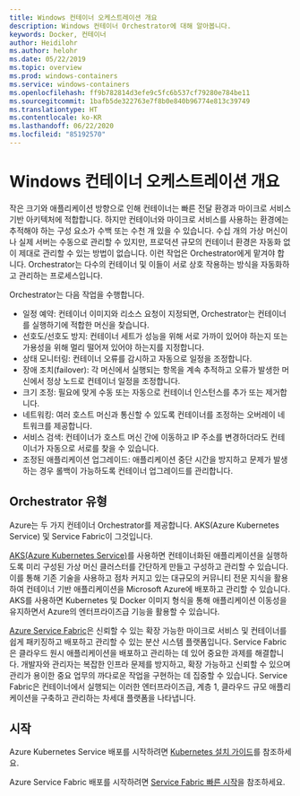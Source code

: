 ```yaml
---
title: Windows 컨테이너 오케스트레이션 개요
description: Windows 컨테이너 Orchestrator에 대해 알아봅니다.
keywords: Docker, 컨테이너
author: Heidilohr
ms.author: helohr
ms.date: 05/22/2019
ms.topic: overview
ms.prod: windows-containers
ms.service: windows-containers
ms.openlocfilehash: ff9b782814d3efe9c5fc6b537cf79280e784be11
ms.sourcegitcommit: 1bafb5de322763e7f8b0e840b96774e813c39749
ms.translationtype: HT
ms.contentlocale: ko-KR
ms.lasthandoff: 06/22/2020
ms.locfileid: "85192570"
---
```

# <a name="windows-container-orchestration-overview"></a>Windows 컨테이너 오케스트레이션 개요

작은 크기와 애플리케이션 방향으로 인해 컨테이너는 빠른 전달 환경과 마이크로 서비스 기반 아키텍처에 적합합니다. 하지만 컨테이너와 마이크로 서비스를 사용하는 환경에는 추적해야 하는 구성 요소가 수백 또는 수천 개 있을 수 있습니다. 수십 개의 가상 머신이나 실제 서버는 수동으로 관리할 수 있지만, 프로덕션 규모의 컨테이너 환경은 자동화 없이 제대로 관리할 수 있는 방법이 없습니다. 이런 작업은 Orchestrator에게 맡겨야 합니다. Orchestrator는 다수의 컨테이너 및 이들이 서로 상호 작용하는 방식을 자동화하고 관리하는 프로세스입니다.

Orchestrator는 다음 작업을 수행합니다.

- 일정 예약: 컨테이너 이미지와 리소스 요청이 지정되면, Orchestrator는 컨테이너를 실행하기에 적합한 머신을 찾습니다.
- 선호도/선호도 방지: 컨테이너 세트가 성능을 위해 서로 가까이 있어야 하는지 또는 가용성을 위해 멀리 떨어져 있어야 하는지를 지정합니다.
- 상태 모니터링: 컨테이너 오류를 감시하고 자동으로 일정을 조정합니다.
- 장애 조치(failover): 각 머신에서 실행되는 항목을 계속 추적하고 오류가 발생한 머신에서 정상 노드로 컨테이너 일정을 조정합니다.
- 크기 조정: 필요에 맞게 수동 또는 자동으로 컨테이너 인스턴스를 추가 또는 제거합니다.
- 네트워킹: 여러 호스트 머신과 통신할 수 있도록 컨테이너를 조정하는 오버레이 네트워크를 제공합니다.
- 서비스 검색: 컨테이너가 호스트 머신 간에 이동하고 IP 주소를 변경하더라도 컨테이너가 자동으로 서로를 찾을 수 있습니다.
- 조정된 애플리케이션 업그레이드: 애플리케이션 중단 시간을 방지하고 문제가 발생하는 경우 롤백이 가능하도록 컨테이너 업그레이드를 관리합니다.

## <a name="orchestrator-types"></a>Orchestrator 유형

Azure는 두 가지 컨테이너 Orchestrator를 제공합니다. AKS(Azure Kubernetes Service) 및 Service Fabric이 그것입니다.

[AKS(Azure Kubernetes Service)](/azure/aks/)를 사용하면 컨테이너화된 애플리케이션을 실행하도록 미리 구성된 가상 머신 클러스터를 간단하게 만들고 구성하고 관리할 수 있습니다. 이를 통해 기존 기술을 사용하고 점차 커지고 있는 대규모의 커뮤니티 전문 지식을 활용하여 컨테이너 기반 애플리케이션을 Microsoft Azure에 배포하고 관리할 수 있습니다. AKS를 사용하면 Kubernetes 및 Docker 이미지 형식을 통해 애플리케이션 이동성을 유지하면서 Azure의 엔터프라이즈급 기능을 활용할 수 있습니다.

[Azure Service Fabric](/azure/service-fabric/)은 신뢰할 수 있는 확장 가능한 마이크로 서비스 및 컨테이너를 쉽게 패키징하고 배포하고 관리할 수 있는 분산 시스템 플랫폼입니다. Service Fabric은 클라우드 원시 애플리케이션을 배포하고 관리하는 데 있어 중요한 과제를 해결합니다. 개발자와 관리자는 복잡한 인프라 문제를 방지하고, 확장 가능하고 신뢰할 수 있으며 관리가 용이한 중요 업무의 까다로운 작업을 구현하는 데 집중할 수 있습니다. Service Fabric은 컨테이너에서 실행되는 이러한 엔터프라이즈급, 계층 1, 클라우드 규모 애플리케이션을 구축하고 관리하는 차세대 플랫폼을 나타냅니다.

## <a name="getting-started"></a>시작

Azure Kubernetes Service 배포를 시작하려면 [Kubernetes 설치 가이드](../kubernetes/getting-started-kubernetes-windows.md)를 참조하세요.

Azure Service Fabric 배포를 시작하려면 [Service Fabric 빠른 시작](/azure/service-fabric/service-fabric-quickstart-containers.md)을 참조하세요.
